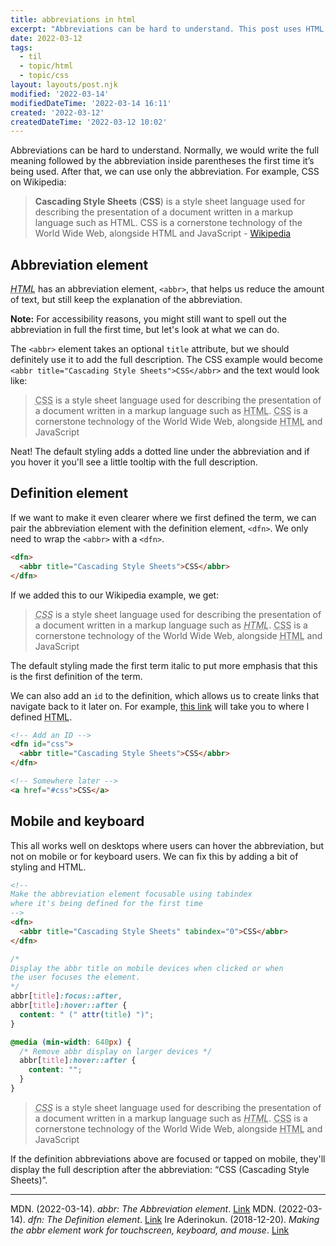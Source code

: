 ```yaml
---
title: abbreviations in html
excerpt: "Abbreviations can be hard to understand. This post uses HTML's abbreviation and definition elements to make texts easier for everyone."
date: 2022-03-12
tags:
  - til
  - topic/html
  - topic/css
layout: layouts/post.njk
modified: '2022-03-14'
modifiedDateTime: '2022-03-14 16:11'
created: '2022-03-12'
createdDateTime: '2022-03-12 10:02'
---
```


Abbreviations can be hard to understand. Normally, we would write the full meaning followed by the abbreviation inside parentheses the first time it’s being used. After that, we can use only the abbreviation. For example, CSS on Wikipedia:

>**Cascading Style Sheets** (**CSS**) is a style sheet language used for describing the presentation of a document written in a markup language such as HTML. CSS is a cornerstone technology of the World Wide Web, alongside HTML and JavaScript - [Wikipedia](https://en.m.wikipedia.org/wiki/CSS)

## Abbreviation element

<dfn id="html"><abbr title="HyperText Markup Language" tabindex="0">HTML</abbr></dfn> has an abbreviation element, `<abbr>`, that helps us reduce the amount of text, but still keep the explanation of the abbreviation.

**Note:** For accessibility reasons, you might still want to spell out the abbreviation in full the first time, but let's look at what we can do.

The `<abbr>` element takes an optional `title` attribute, but we should definitely use it to add the full description. The CSS example would become `<abbr title="Cascading Style Sheets">CSS</abbr>` and the text would look like:

><abbr title="Cascading Style Sheets">CSS</abbr> is a style sheet language used for describing the presentation of a document written in a markup language such as <abbr title="HyperText Markup Language">HTML</abbr>. <abbr title="Cascading Style Sheets">CSS</abbr> is a cornerstone technology of the World Wide Web, alongside <abbr title="HyperText Markup Language">HTML</abbr> and JavaScript

Neat! The default styling adds a dotted line under the abbreviation and if you hover it you'll see a little tooltip with the full description.

## Definition element

If we want to make it even clearer where we first defined the term, we can pair the abbreviation element with the definition element, `<dfn>`. We only need to wrap the `<abbr>` with a `<dfn>`.

```html
<dfn>
  <abbr title="Cascading Style Sheets">CSS</abbr>
</dfn>
```

If we added this to our Wikipedia example, we get:

><dfn><abbr title="Cascading Style Sheets">CSS</abbr></dfn> is a style sheet language used for describing the presentation of a document written in a markup language such as <dfn><abbr title="HyperText Markup Language">HTML</abbr></dfn>. <abbr title="Cascading Style Sheets">CSS</abbr> is a cornerstone technology of the World Wide Web, alongside <abbr title="HyperText Markup Language">HTML</abbr> and JavaScript

The default styling made the first term italic to put more emphasis that this is the first definition of the term.

We can also add an `id` to the definition, which allows us to create links that navigate back to it later on. For example, [this link](#html) will take you to where I defined <abbr title="HyperText Markup Language" tabindex="0">HTML</abbr>.

```html
<!-- Add an ID -->
<dfn id="css">
  <abbr title="Cascading Style Sheets">CSS</abbr>
</dfn>

<!-- Somewhere later -->
<a href="#css">CSS</a>
```

## Mobile and keyboard

This all works well on desktops where users can hover the abbreviation, but not on mobile or for keyboard users. We can fix this by adding a bit of styling and HTML.

```html
<!--
Make the abbreviation element focusable using tabindex
where it's being defined for the first time
-->
<dfn>
  <abbr title="Cascading Style Sheets" tabindex="0">CSS</abbr>
</dfn>
```

```css
/*
Display the abbr title on mobile devices when clicked or when
the user focuses the element.
*/
abbr[title]:focus::after,
abbr[title]:hover::after {
  content: " (" attr(title) ")";
}

@media (min-width: 640px) {
  /* Remove abbr display on larger devices */
  abbr[title]:hover::after {
    content: "";
  }
}
```

><dfn><abbr title="Cascading Style Sheets" tabindex="0">CSS</abbr></dfn> is a style sheet language used for describing the presentation of a document written in a markup language such as <dfn><abbr title="HyperText Markup Language" tabindex="0">HTML</abbr></dfn>. <abbr title="Cascading Style Sheets">CSS</abbr> is a cornerstone technology of the World Wide Web, alongside <abbr title="HyperText Markup Language">HTML</abbr> and JavaScript

If the definition abbreviations above are focused or tapped on mobile, they'll display the full description after the abbreviation: “CSS (Cascading Style Sheets)”.

---
MDN. (2022-03-14). _abbr: The Abbreviation element_. [Link](https://developer.mozilla.org/en-US/docs/Web/HTML/Element/abbr)
MDN. (2022-03-14). _dfn: The Definition element_. [Link](https://developer.mozilla.org/en-US/docs/Web/HTML/Element/dfn)
Ire Aderinokun. (2018-12-20). _Making the abbr element work for touchscreen, keyboard, and mouse_. [Link](https://bitsofco.de/making-abbr-work-for-touchscreen-keyboard-mouse/)
